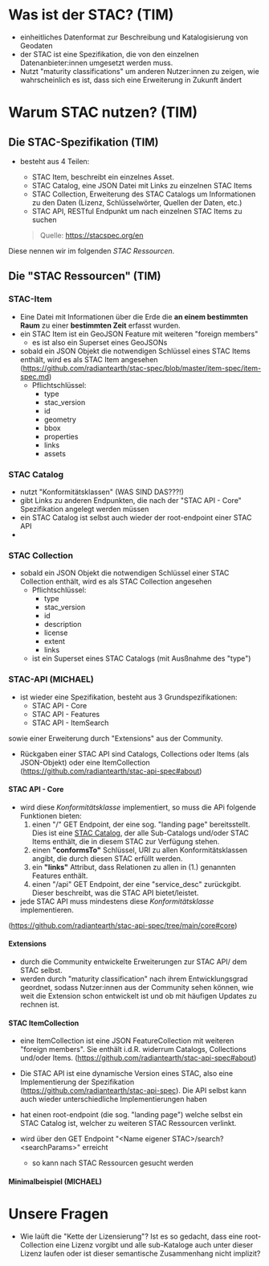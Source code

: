 # Was ist der STAC? (TIM)
- einheitliches Datenformat zur Beschreibung und Katalogisierung von Geodaten
- der STAC ist eine Spezifikation, die von den einzelnen Datenanbieter:innen umgesetzt werden muss. 
- Nutzt "maturity classifications" um anderen Nutzer:innen zu zeigen, wie wahrscheinlich es ist, dass sich eine Erweiterung in Zukunft ändert

# Warum STAC nutzen? (TIM)

## Die STAC-Spezifikation (TIM)
- besteht aus 4 Teilen:
    - STAC Item, beschreibt ein einzelnes Asset.
    - STAC Catalog, eine JSON Datei mit Links zu einzelnen STAC Items
    - STAC Collection, Erweiterung des STAC Catalogs um Informationen zu den Daten (Lizenz, Schlüsselwörter, Quellen der Daten, etc.)
    - STAC API, RESTful Endpunkt um nach einzelnen STAC Items zu suchen

    > Quelle: https://stacspec.org/en

Diese nennen wir im folgenden _STAC Ressourcen_.

## Die "STAC Ressourcen" (TIM)
### STAC-Item
- Eine Datei mit Informationen über die Erde die **an einem bestimmten Raum** zu einer **bestimmten Zeit** erfasst wurden.
- ein STAC Item ist ein GeoJSON Feature mit weiteren "foreign members"
    - es ist also ein Superset eines GeoJSONs
- sobald ein JSON Objekt die notwendigen Schlüssel eines STAC Items enthält, wird es als STAC Item angesehen (https://github.com/radiantearth/stac-spec/blob/master/item-spec/item-spec.md)
    - Pflichtschlüssel:
        - type
        - stac_version
        - id
        - geometry
        - bbox
        - properties
        - links
        - assets
### STAC Catalog
- nutzt "Konformitätsklassen" (WAS SIND DAS???!)
- gibt Links zu anderen Endpunkten, die nach der "STAC API - Core" Spezifikation angelegt werden müssen
- ein STAC Catalog ist selbst auch wieder der root-endpoint einer STAC API
- 

### STAC Collection
- sobald ein JSON Objekt die notwendigen Schlüssel einer STAC Collection enthält, wird es als STAC Collection angesehen
    - Pflichtschlüssel:
        - type
        - stac_version
        - id
        - description
        - license
        - extent
        - links
    - ist ein Superset eines STAC Catalogs (mit Ausßnahme des "type")

### STAC-API (MICHAEL)
- ist wieder eine Spezifikation, besteht aus 3 Grundspezifikationen:
    - STAC API - Core
    - STAC  API - Features
    - STAC API - ItemSearch

sowie einer Erweiterung durch "Extensions" aus der Community.
- Rückgaben einer STAC API sind Catalogs, Collections oder Items (als JSON-Objekt) oder eine ItemCollection
(https://github.com/radiantearth/stac-api-spec#about)

#### STAC API - Core
- wird diese _Konformitätsklasse_ implementiert, so muss die APi folgende Funktionen bieten:
    1. einen "/" GET Endpoint, der eine sog. "landing page" bereitsstellt. Dies ist eine [STAC Catalog](#stac-catalog), der alle Sub-Catalogs und/oder STAC Items enthält, die in diesem STAC zur Verfügung stehen.
    2. einen **"conformsTo"** Schlüssel, URI zu allen Konformitätsklassen angibt, die durch diesen STAC erfüllt werden.
    3. ein **"links"** Attribut, dass Relationen zu allen in (1.) genannten Features enthält.
    4. einen "/api" GET Endpoint, der eine "service_desc" zurückgibt. Dieser beschreibt, was die STAC API bietet/leistet.
- jede STAC API muss mindestens diese _Konformitätsklasse_ implementieren.

(https://github.com/radiantearth/stac-api-spec/tree/main/core#core)
#### Extensions
- durch die Community entwickelte Erweiterungen zur STAC API/ dem STAC selbst. 
- werden durch "maturity classification" nach ihrem Entwicklungsgrad geordnet, sodass Nutzer:innen aus der Community sehen können, wie weit die Extension schon entwickelt ist und ob mit häufigen Updates zu rechnen ist.

#### STAC ItemCollection
- eine ItemCollection ist eine JSON FeatureCollection mit weiteren "foreign members". Sie enthält i.d.R. widerrum Catalogs, Collections und/oder Items.
(https://github.com/radiantearth/stac-api-spec#about)


- Die STAC API ist eine dynamische Version eines STAC, also eine Implementierung der Spezifikation (https://github.com/radiantearth/stac-api-spec). Die API selbst kann auch wieder unterschiedliche Implementierungen haben
- hat einen root-endpoint (die sog. "landing page") welche selbst ein STAC Catalog ist, welcher zu weiteren STAC Ressourcen verlinkt.
- wird über den GET Endpoint "\<Name eigener STAC>/search?\<searchParams>" erreicht
    - so kann nach STAC Ressourcen gesucht werden

#### Minimalbeispiel (MICHAEL)

# Unsere Fragen
- Wie laüft die "Kette der Lizensierung"? Ist es so gedacht, dass eine root-Collection eine Lizenz vorgibt und alle sub-Kataloge auch unter dieser Lizenz laufen oder ist dieser semantische Zusammenhang nicht implizit?